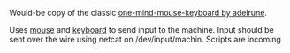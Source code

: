 Would-be copy of the classic [one-mind-mouse-keyboard by adelrune](https://github.com/adelrune/one-mind-mouse-keyboard).

Uses [mouse](https://github.com/boppreh/mouse) and [keyboard](https://github.com/boppreh/keyboard) to send input to the machine.
Input should be sent over the wire using netcat on /dev/input/machin. Scripts are incoming
